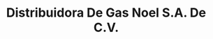 ---
title: "Distribuidora De Gas Noel S.A. De C.V."
url: /corregidora/distribuidora-de-gas-noel-s-a-de-c-v/
shop: combustible
---